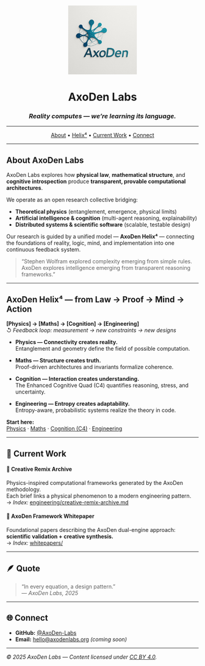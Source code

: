 <p align="center">
  <img src="axoden-logo.jpg" alt="AxoDen Labs Logo" width="180"/>
</p>

<h1 align="center">AxoDen Labs</h1>
<h3 align="center"><em>Reality computes — we’re learning its language.</em></h3>

---

<p align="center">
  <a href="#about-axoden-labs">About</a> • 
  <a href="#axoden-helix4--from-law--proof--mind--action">Helix⁴</a> •
  <a href="#current-work">Current Work</a> • 
  <a href="#connect">Connect</a>
</p>

---

## About AxoDen Labs

AxoDen Labs explores how **physical law**, **mathematical structure**, and **cognitive introspection** produce **transparent, provable computational architectures**.

We operate as an open research collective bridging:
- **Theoretical physics** (entanglement, emergence, physical limits)
- **Artificial intelligence & cognition** (multi-agent reasoning, explainability)
- **Distributed systems & scientific software** (scalable, testable design)

Our research is guided by a unified model — **AxoDen Helix⁴** — connecting the foundations of reality, logic, mind, and implementation into one continuous feedback system.

> “Stephen Wolfram explored complexity emerging from simple rules.  
> AxoDen explores intelligence emerging from transparent reasoning frameworks.”

---
## AxoDen Helix⁴ — from Law → Proof → Mind → Action

**[Physics] → [Maths] → [Cognition] → [Engineering]**  
↺ *Feedback loop: measurement → new constraints → new designs*

- **Physics — Connectivity creates reality.**  
  Entanglement and geometry define the field of possible computation.

- **Maths — Structure creates truth.**  
  Proof-driven architectures and invariants formalize coherence.

- **Cognition — Interaction creates understanding.**  
  The Enhanced Cognitive Quad (C4) quantifies reasoning, stress, and uncertainty.

- **Engineering — Entropy creates adaptability.**  
  Entropy-aware, probabilistic systems realize the theory in code.

**Start here:**  
[Physics](./physics/whitepaper-0.md) ·
[Maths](./maths/proof-driven-architecture.md) ·
[Cognition (C4)](./cognition/c4-explainer.md) ·
[Engineering](./engineering/innovation-portfolio-2025.md)

---

## 🧩 Current Work

#### 🔬 Creative Remix Archive
Physics-inspired computational frameworks generated by the AxoDen methodology.  
Each brief links a physical phenomenon to a modern engineering pattern.  
→ _Index:_ [engineering/creative-remix-archive.md](./engineering/creative-remix-archive.md)

#### 📜 AxoDen Framework Whitepaper
Foundational papers describing the AxoDen dual-engine approach:  
**scientific validation + creative synthesis.**  
→ _Index:_ [whitepapers/](./whitepapers/README.md)

---

## 🪶 Quote

> “In every equation, a design pattern.”  
> — *AxoDen Labs, 2025*

---

## 🌐 Connect

- **GitHub:** [@AxoDen-Labs](https://github.com/AxoDen-Labs)  
- **Email:** hello@axodenlabs.org *(coming soon)*

---
_© 2025 AxoDen Labs — Content licensed under [CC BY 4.0](https://creativecommons.org/licenses/by/4.0/)._

